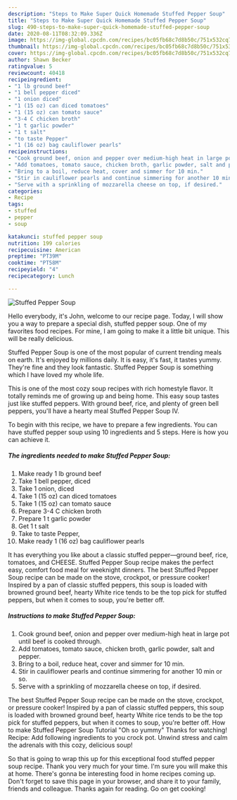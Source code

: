 ```yaml
---
description: "Steps to Make Super Quick Homemade Stuffed Pepper Soup"
title: "Steps to Make Super Quick Homemade Stuffed Pepper Soup"
slug: 490-steps-to-make-super-quick-homemade-stuffed-pepper-soup
date: 2020-08-11T08:32:09.336Z
image: https://img-global.cpcdn.com/recipes/bc05fb68c7d8b50c/751x532cq70/stuffed-pepper-soup-recipe-main-photo.jpg
thumbnail: https://img-global.cpcdn.com/recipes/bc05fb68c7d8b50c/751x532cq70/stuffed-pepper-soup-recipe-main-photo.jpg
cover: https://img-global.cpcdn.com/recipes/bc05fb68c7d8b50c/751x532cq70/stuffed-pepper-soup-recipe-main-photo.jpg
author: Shawn Becker
ratingvalue: 5
reviewcount: 40418
recipeingredient:
- "1 lb ground beef"
- "1 bell pepper diced"
- "1 onion diced"
- "1 (15 oz) can diced tomatoes"
- "1 (15 oz) can tomato sauce"
- "3-4 C chicken broth"
- "1 t garlic powder"
- "1 t salt"
- "to taste Pepper"
- "1 (16 oz) bag cauliflower pearls"
recipeinstructions:
- "Cook ground beef, onion and pepper over medium-high heat in large pot until beef is cooked through."
- "Add tomatoes, tomato sauce, chicken broth, garlic powder, salt and pepper."
- "Bring to a boil, reduce heat, cover and simmer for 10 min."
- "Stir in cauliflower pearls and continue simmering for another 10 min or so."
- "Serve with a sprinkling of mozzarella cheese on top, if desired."
categories:
- Recipe
tags:
- stuffed
- pepper
- soup

katakunci: stuffed pepper soup 
nutrition: 199 calories
recipecuisine: American
preptime: "PT39M"
cooktime: "PT58M"
recipeyield: "4"
recipecategory: Lunch

---
```



![Stuffed Pepper Soup](https://img-global.cpcdn.com/recipes/bc05fb68c7d8b50c/751x532cq70/stuffed-pepper-soup-recipe-main-photo.jpg)

Hello everybody, it's John, welcome to our recipe page. Today, I will show you a way to prepare a special dish, stuffed pepper soup. One of my favorites food recipes. For mine, I am going to make it a little bit unique. This will be really delicious.

Stuffed Pepper Soup is one of the most popular of current trending meals on earth. It's enjoyed by millions daily. It is easy, it's fast, it tastes yummy. They're fine and they look fantastic. Stuffed Pepper Soup is something which I have loved my whole life.

This is one of the most cozy soup recipes with rich homestyle flavor. It totally reminds me of growing up and being home. This easy soup tastes just like stuffed peppers. With ground beef, rice, and plenty of green bell peppers, you&#39;ll have a hearty meal Stuffed Pepper Soup IV.


To begin with this recipe, we have to prepare a few ingredients. You can have stuffed pepper soup using 10 ingredients and 5 steps. Here is how you can achieve it.

<!--inarticleads1-->

##### The ingredients needed to make Stuffed Pepper Soup:

1. Make ready 1 lb ground beef
1. Take 1 bell pepper, diced
1. Take 1 onion, diced
1. Take 1 (15 oz) can diced tomatoes
1. Take 1 (15 oz) can tomato sauce
1. Prepare 3-4 C chicken broth
1. Prepare 1 t garlic powder
1. Get 1 t salt
1. Take to taste Pepper,
1. Make ready 1 (16 oz) bag cauliflower pearls


It has everything you like about a classic stuffed pepper—ground beef, rice, tomatoes, and CHEESE. Stuffed Pepper Soup recipe makes the perfect easy, comfort food meal for weeknight dinners. The best Stuffed Pepper Soup recipe can be made on the stove, crockpot, or pressure cooker! Inspired by a pan of classic stuffed peppers, this soup is loaded with browned ground beef, hearty White rice tends to be the top pick for stuffed peppers, but when it comes to soup, you&#39;re better off. 

<!--inarticleads2-->

##### Instructions to make Stuffed Pepper Soup:

1. Cook ground beef, onion and pepper over medium-high heat in large pot until beef is cooked through.
1. Add tomatoes, tomato sauce, chicken broth, garlic powder, salt and pepper.
1. Bring to a boil, reduce heat, cover and simmer for 10 min.
1. Stir in cauliflower pearls and continue simmering for another 10 min or so.
1. Serve with a sprinkling of mozzarella cheese on top, if desired.


The best Stuffed Pepper Soup recipe can be made on the stove, crockpot, or pressure cooker! Inspired by a pan of classic stuffed peppers, this soup is loaded with browned ground beef, hearty White rice tends to be the top pick for stuffed peppers, but when it comes to soup, you&#39;re better off. How to make Stuffed Pepper Soup Tutorial &#34;Oh so yummy&#34; Thanks for watching! Recipe: Add following ingredients to you crock pot. Unwind stress and calm the adrenals with this cozy, delicious soup! 

So that is going to wrap this up for this exceptional food stuffed pepper soup recipe. Thank you very much for your time. I'm sure you will make this at home. There's gonna be interesting food in home recipes coming up. Don't forget to save this page in your browser, and share it to your family, friends and colleague. Thanks again for reading. Go on get cooking!
